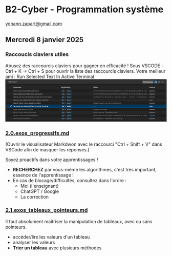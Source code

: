 # B2-Cyber - Programmation système


yohann.zapart@gmail.com


## Mercredi 8 janvier 2025


### Raccoucis claviers utiles
Abusez des raccourcis claviers pour gagner en efficacité !
Sous VSCODE : Ctrl + K -> Ctrl + S pour ouvrir la liste des raccourcis claviers.
Votre meilleur ami : Run Selected Text In Active Terminal
![alt text](image.png)



### [2.0.exos_progressifs.md](2.0.exos_progressifs.md)
(Ouvrir le visualisateur Markdwon avec le raccourci "Ctrl + Shift + V" dans VSCode afin de masquer les réponses.)


Soyez proactifs dans votre apprentissages !
- **RECHERCHEZ** par vous-même les algorithmes, c'est très important, essence de l'apprentissage !
- En cas de blocage/difficultés, consultez dans l'ordre :
  - Moi (l'enseignant)
  - ChatGPT / Google
  - La correction



### [2.1.exos_tableaux_pointeurs.md](2.1.exos_tableaux_pointeurs.md)

Il faut absolument maîtriser la manipulation de tableaux, avec ou sans pointeurs.
- accéder/lire les valeurs d'un tableau
- analyser les valeurs
- **Trier un tableau** avec plusieurs méthodes